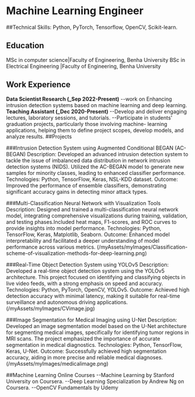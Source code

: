 # Machine Learning Engineer
##Technical Skills: Python, PyTorch, Tensorflow, OpenCV, Scikit-learn.

## Education
MSc in computer science|Faculty of Engineering, Benha University
BSc in Electrical Engineering |Faculty of Engineering, Benha University
## Work Experience
**Data Scientist Research (_Sep 2022-Present)**
--work on Enhancing intrusion detection systems based on machine learning and deep learning.
**Teaching Assistant (_Dec 2020-Present)**
--Develop and deliver engaging lectures, laboratory sessions, and tutorials.
--Participate in students' graduation projects, particularly those involving machine-
  learning applications, helping them to define project scopes, develop models, and analyze results.
  ##Projects

###Intrusion Detection System using Augmented Conditional BEGAN (AC-BEGAN)
Description: Developed an advanced intrusion detection system to tackle the issue of imbalanced data distribution in network intrusion detection systems (NIDS). Utilized the AC-BEGAN model to generate new samples for minority classes, leading to enhanced classifier performance.
Technologies: Python, TensorFlow, Keras, NSL-KDD dataset.
Outcome: Improved the performance of ensemble classifiers, demonstrating significant accuracy gains in detecting minor attack types.

###Multi-Classification Neural Network with Visualization Tools
Description: Designed and trained a multi-classification neural network model, integrating comprehensive visualizations during training, validation, and testing phases.Included heat maps, F1-scores, and ROC curves to provide insights into model performance.
Technologies: Python, TensorFlow, Keras, Matplotlib, Seaborn.
Outcome: Enhanced model interpretability and facilitated a deeper understanding of model performance across various metrics.
(/myAssets/myImages/Classification-scheme-of-visualization-methods-for-deep-learning.png)

###Real-Time Object Detection System using YOLOv5
Description: Developed a real-time object detection system using the YOLOv5 architecture. This project focused on identifying and classifying objects in live video feeds, with a strong emphasis on speed and accuracy.
Technologies: Python, PyTorch, OpenCV, YOLOv5.
Outcome: Achieved high detection accuracy with minimal latency, making it suitable for real-time surveillance and autonomous driving applications.
(/myAssets/myImages/CVimage.jpg)

###Image Segmentation for Medical Imaging using U-Net
Description: Developed an image segmentation model based on the U-Net architecture for segmenting medical images, specifically for identifying tumor regions in MRI scans. The project emphasized the importance of accurate segmentation in medical diagnostics.
Technologies: Python, TensorFlow, Keras, U-Net.
Outcome: Successfully achieved high segmentation accuracy, aiding in more precise and reliable medical diagnoses.
(/myAssets/myImages/medicalimage.png)

##Machine Learning Online Courses
--Machine Learning by Stanford University on Coursera.
--Deep Learning Specialization by Andrew Ng on Coursera.
--OpenCV Fundamentals by Udemy

  

